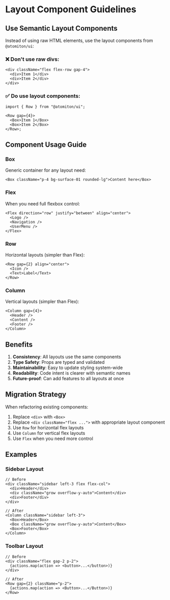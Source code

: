 # Layout Component Guidelines

## Use Semantic Layout Components

Instead of using raw HTML elements, use the layout components from `@atomiton/ui`:

### ❌ Don't use raw divs:

```tsx
<div className="flex flex-row gap-4">
  <div>Item 1</div>
  <div>Item 2</div>
</div>
```

### ✅ Do use layout components:

```tsx
import { Row } from "@atomiton/ui";

<Row gap={4}>
  <Box>Item 1</Box>
  <Box>Item 2</Box>
</Row>;
```

## Component Usage Guide

### Box

Generic container for any layout need:

```tsx
<Box className="p-4 bg-surface-01 rounded-lg">Content here</Box>
```

### Flex

When you need full flexbox control:

```tsx
<Flex direction="row" justify="between" align="center">
  <Logo />
  <Navigation />
  <UserMenu />
</Flex>
```

### Row

Horizontal layouts (simpler than Flex):

```tsx
<Row gap={2} align="center">
  <Icon />
  <Text>Label</Text>
</Row>
```

### Column

Vertical layouts (simpler than Flex):

```tsx
<Column gap={4}>
  <Header />
  <Content />
  <Footer />
</Column>
```

## Benefits

1. **Consistency**: All layouts use the same components
2. **Type Safety**: Props are typed and validated
3. **Maintainability**: Easy to update styling system-wide
4. **Readability**: Code intent is clearer with semantic names
5. **Future-proof**: Can add features to all layouts at once

## Migration Strategy

When refactoring existing components:

1. Replace `<div>` with `<Box>`
2. Replace `<div className="flex ...">` with appropriate layout component
3. Use `Row` for horizontal flex layouts
4. Use `Column` for vertical flex layouts
5. Use `Flex` when you need more control

## Examples

### Sidebar Layout

```tsx
// Before
<div className="sidebar left-3 flex flex-col">
  <div>Header</div>
  <div className="grow overflow-y-auto">Content</div>
  <div>Footer</div>
</div>

// After
<Column className="sidebar left-3">
  <Box>Header</Box>
  <Box className="grow overflow-y-auto">Content</Box>
  <Box>Footer</Box>
</Column>
```

### Toolbar Layout

```tsx
// Before
<div className="flex gap-2 p-2">
  {actions.map(action => <button>...</button>)}
</div>

// After
<Row gap={2} className="p-2">
  {actions.map(action => <Button>...</Button>)}
</Row>
```
